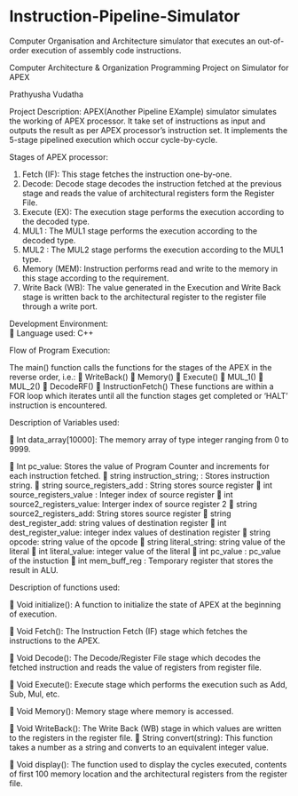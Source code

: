 # Instruction-Pipeline-Simulator
Computer Organisation and Architecture simulator that executes  an out-of-order execution of assembly code instructions.




Computer Architecture & Organization
Programming Project on Simulator for APEX

Prathyusha Vudatha

Project Description:
APEX(Another Pipeline EXample) simulator simulates the working of APEX processor. It take set of instructions as input and outputs the result as per APEX processor’s instruction set. It implements the 5-stage pipelined execution which occur cycle-by-cycle.

Stages of APEX processor:	
1.	Fetch (IF): This stage fetches the instruction one-by-one.
2.	Decode: Decode stage decodes the instruction fetched at the previous stage and reads the value of architectural registers form the Register File.
3.	Execute (EX): The execution stage performs the execution according to the decoded type.
4.	MUL1 : The MUL1 stage performs the execution according to the decoded type.
5.	MUL2 : The MUL2 stage performs the execution according to the MUL1 type.
6.	Memory (MEM): Instruction performs read and write to the memory in this stage according to the requirement.
7.	Write Back (WB): The value generated in the Execution and Write Back stage is written back to the architectural register to the register file through a write port.

Development Environment:	
	Language used: C++

Flow of Program Execution:

The main() function calls the functions for the stages of the APEX in the reverse order, i.e.:
	WriteBack()
	Memory()
	Execute()
	MUL_1()
	MUL_2()
	DecodeRF()
	InstructionFetch()
These functions are within a FOR loop which iterates until all the function stages get completed or ‘HALT’ instruction is encountered.


Description of Variables used:

	Int data_array[10000]: The memory array of type integer ranging from 0 to 9999.

	Int pc_value: Stores the value of Program Counter and increments for each instruction fetched.
	string instruction_string;  : Stores instruction string.
	string source_registers_add : String stores source register
	int source_registers_value : Integer index of source register
	int source2_registers_value: Interger index of source register 2
	string source2_registers_add: String stores source register
	string dest_register_add:  string values of destination register 
	int dest_register_value: integer index values of destination register
	string  opcode: string value of the opcode
	string literal_string: string value of the literal 
	int literal_value: integer value of the literal
	int pc_value : pc_value of the instuction
	int mem_buff_reg : Temporary register that stores the result in ALU.

Description of functions used:

	Void initialize(): A function to initialize the state of APEX at the beginning of execution.

	Void Fetch(): The Instruction Fetch (IF) stage which fetches the instructions to the APEX.

	Void Decode(): The Decode/Register File stage which decodes the fetched instruction and reads the value of registers from register file.

	Void Execute(): Execute stage which performs the execution such as Add, Sub, Mul, etc.

	Void Memory(): Memory stage where memory is accessed.

	Void WriteBack(): The Write Back (WB) stage in which values are written to the registers in the register file.
	String convert(string): This function takes a number as a string and converts to an equivalent integer value.

	Void display(): The function used to display the cycles executed, contents of first 100 memory location and the architectural registers from the register file.

